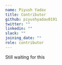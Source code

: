 ```yaml
---
name: Piyush Yadav
title: Contributor
github: piyushyadav0191
twitter: ""
linkedin: ""
slack: ""
joining_date: ""
role: contributor
---
```


Still waiting for this
